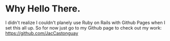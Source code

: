 # Why Hello There.
 I didn't realize I couldn't 
 planely use Ruby on Rails with
 Github Pages when I set this all up.
 So for now just go to my Github page
 to check out my work:
 https://github.com/JacCastonguay
